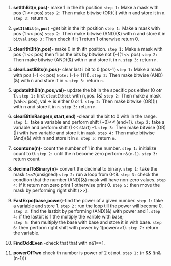 1. **setIthBit(n,pos)**- make 1 in the ith position
   `step 1:` Make a mask with pos (1 << pos)
   `step 2:` Then make bitwise (OR)(|) with n and store it  in `n`.
   `step 3:` return n.

2. **`getIthBit(n,pos)`** -get bit in the ith position
   `step 1:` Make a mask with pos (1 << pos)
   `step 2:` Then make bitwise (AND)(&) with n and store it in `bitval`
   `step 3:` Then check if it 1 return 1 otherwise return 0.

3. **clearIthBIt(n,pos)**- make 0 in th ith position.
   `step 1:` Make a mask with pos (1 << pos) then flips the bits by bitwise not (~)(1 << pos)
   `step 2:` Then make bitwise (AND)(&) with n and store it in `n`.
   `step 3:`  return `n`.

4. **clearLastIBits(n,pos)**- clear last i bit to 0.(pos-1)
   `step 1:` Make a mask with pos (-1 << pos) 
   `Note:` (-1-> 1111).
   `step 2:` Then make bitwise (AND)(&) with n and store it in `n`.
   `step 3:`  return `n`.

5. **updateIthBit(n,pos,val)**- update the bit in the specific  pos either (0 otr 1).
   `step 1:` first `cleatIthbit` with n,pos. (&)
   `step 2:` Then make a mask (val<< pos), val -> is either 0 or 1.
   `step 2:` Then make bitwise (OR)(|) with n and store it  in `n`.
   `step 3:`  return `n`.

6. **clearBitInRange(n,start,end)** -clear all the bit to 0 with in the range.
  `step 1:` take a variable and perform shift (~0)<< (end+1).
  `step 2:` take a variable and perform shift (1<< start) -1.
  `step 3:` Then make bitwise (OR)(|) with two variable and store it  in `mask`.
  `step 4:` Then make bitwise (And)(&) with n and store it  in `n`.
  `step 5:`  return `n`.

7. **countone(n)**- count the number of 1 in the number.
   `step 1:` initialize count to 0.
   `step 2:` until the n become zero perform `n&(n-1)`.
   `step 3:` return count.

8. **decimalToBinary(n)**- convert the decimal to binary.
   `step 1:` take the mask `1<<7`(unsigned)
   `step 2:` run a loop from 0<8.
   `step 3:` check the condtion that the number (AND)(&) mask will have non-zero values.
   `step 4:` if it return non zero print 1 otherwise print 0.
   `step 5:` then move the mask by performing right shift (>>).

9. **FastExpo(base,power)**-find the power of a given number.
   `step 1:` take a variable and store 1.
   `step 2:` run the loop till the power will become 0.
   `step 3:` find the lastbit by performing (AND)(&) with power and 1.
   `step 4:` if the lastbit is 1 the multiply the varible with base;  
   `step 5:` then multiply the base with base and store it in with base.
   `step 6:` then perform right shift with power by 1(power>>1).
   `step 7:` return the variable.

10. **FindOddEven** -check that that with n&1==1.

11. **powerOfTwo** check th number is power of 2 ot not.
     `step 1:` (n && !(n&(n-1)))


  